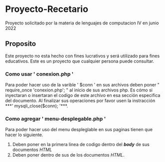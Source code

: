# Proyecto-Recetario
 Proyecto solicitado por la materia de lenguajes de computacion IV en junio 2022
##  Proposito
 Este proyecto no esta hecho con fines lucrativos y será utilizado para fines educativos.
 Este es un proyecto que cualquier persona puede consultar.

### Como usar ' conexion.php '
Para poder hacer uso de la varible ' $conn ' en sus archivos deben poner " require_once 'conexion.php'; " al inicio de sus archivos php. Es cómo si inyectaran o insertaran el codigo de este archivo en esa sección especifica del documento.
Al finalizar sus operaciones por favor usen la instracción ***' mysqli_close($conn); '***.

### Como agregar ' menu-desplegable.php '
Para poder hacer uso del menu despleglable en sus paginas tienen que hacer lo siguiente.
1. Deben poner __<?php require_once "menu-desplegable.php"; ?>__ en la primera linea de codigo dentro del ***body*** de sus documentos *HTML*
2. Deben poner __<link rel="stylesheet" href="CSS\menu-desplegable_css.css">__ dentro de sus ***<head></head>*** de los documentos *HTML*.
